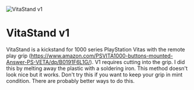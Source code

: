 ![VitaStand v1](https://raw.github.com/SilentNightx/Vita3DAccessories/blob/master/VitaStand%20v1.png)
# VitaStand v1
VitaStand is a kickstand for 1000 series PlayStation Vitas with the remote play grip (https://www.amazon.com/PSVITA1000-buttons-mounted-Answer-PS-VETA/dp/B0191F6L1G/). V1 requires cutting into the grip. I did this by melting away the plastic with a soldering iron. This method doesn't look nice but it works. Don't try this if you want to keep your grip in mint condition. There are probably better ways to do this.
